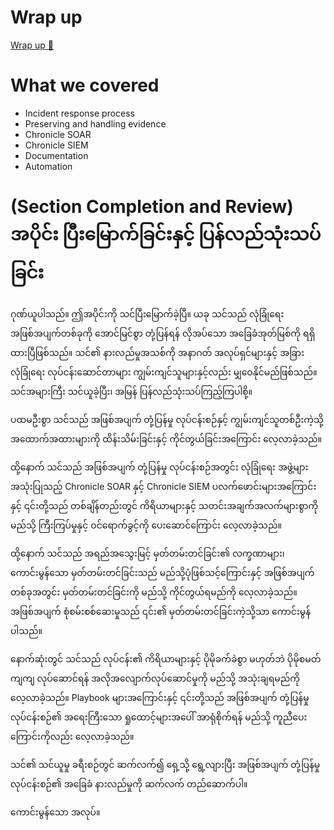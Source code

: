 # Wrap up

[Wrap up 🔗](https://www.coursera.org/learn/detect-respond-and-recover-from-cloud-cybersecurity-attacks/lecture/qPoMo/wrap-up)

# What we covered

- Incident response process
- Preserving and handling evidence
- Chronicle SOAR
- Chronicle SIEM
- Documentation
- Automation

# (Section Completion and Review) အပိုင်း ပြီးမြောက်ခြင်းနှင့် ပြန်လည်သုံးသပ်ခြင်း

ဂုဏ်ယူပါသည်။ ဤအပိုင်းကို သင်ပြီးမြောက်ခဲ့ပြီ။ ယခု သင်သည် လုံခြုံရေး အဖြစ်အပျက်တစ်ခုကို အောင်မြင်စွာ တုံ့ပြန်ရန် လိုအပ်သော အခြေခံအုတ်မြစ်ကို ရရှိထားပြီဖြစ်သည်။ သင်၏ နားလည်မှုအသစ်ကို အနာဂတ် အလုပ်ရှင်များနှင့် အခြား လုံခြုံရေး လုပ်ငန်းဆောင်တာများ ကျွမ်းကျင်သူများနှင့်လည်း မျှဝေနိုင်မည်ဖြစ်သည်။ သင်အများကြီး သင်ယူခဲ့ပြီး၊ အမြန် ပြန်လည်သုံးသပ်ကြည့်ကြပါစို့။

ပထမဦးစွာ သင်သည် အဖြစ်အပျက် တုံ့ပြန်မှု လုပ်ငန်းစဉ်နှင့် ကျွမ်းကျင်သူတစ်ဦးကဲ့သို့ အထောက်အထားများကို ထိန်းသိမ်းခြင်းနှင့် ကိုင်တွယ်ခြင်းအကြောင်း လေ့လာခဲ့သည်။

ထို့နောက် သင်သည် အဖြစ်အပျက် တုံ့ပြန်မှု လုပ်ငန်းစဉ်အတွင်း လုံခြုံရေး အဖွဲ့များ အသုံးပြုသည့် Chronicle SOAR နှင့် Chronicle SIEM ပလက်ဖောင်းများအကြောင်းနှင့် ၎င်းတို့သည် တစ်ချိန်တည်းတွင် ကိရိယာများနှင့် သတင်းအချက်အလက်များစွာကို မည်သို့ ကြီးကြပ်မှုနှင့် ဝင်ရောက်ခွင့်ကို ပေးဆောင်ကြောင်း လေ့လာခဲ့သည်။

ထို့နောက် သင်သည် အရည်အသွေးမြင့် မှတ်တမ်းတင်ခြင်း၏ လက္ခဏာများ၊ ကောင်းမွန်သော မှတ်တမ်းတင်ခြင်းသည် မည်သို့ပုံဖြစ်သင့်ကြောင်းနှင့် အဖြစ်အပျက်တစ်ခုအတွင်း မှတ်တမ်းတင်ခြင်းကို မည်သို့ ကိုင်တွယ်ရမည်ကို လေ့လာခဲ့သည်။ အဖြစ်အပျက် စုံစမ်းစစ်ဆေးမှုသည် ၎င်း၏ မှတ်တမ်းတင်ခြင်းကဲ့သို့သာ ကောင်းမွန်ပါသည်။

နောက်ဆုံးတွင် သင်သည် လုပ်ငန်း၏ ကိရိယာများနှင့် ပိုမိုခက်ခဲစွာ မဟုတ်ဘဲ ပိုမိုစမတ်ကျကျ လုပ်ဆောင်ရန် အလိုအလျောက်လုပ်ဆောင်မှုကို မည်သို့ အသုံးချရမည်ကို လေ့လာခဲ့သည်။ Playbook များအကြောင်းနှင့် ၎င်းတို့သည် အဖြစ်အပျက် တုံ့ပြန်မှု လုပ်ငန်းစဉ်၏ အရေးကြီးသော ရှုထောင့်များအပေါ် အာရုံစိုက်ရန် မည်သို့ ကူညီပေးကြောင်းကိုလည်း လေ့လာခဲ့သည်။

သင်၏ သင်ယူမှု ခရီးစဉ်တွင် ဆက်လက်၍ ရှေ့သို့ ရွေ့လျားပြီး အဖြစ်အပျက် တုံ့ပြန်မှု လုပ်ငန်းစဉ်၏ အခြေခံ နားလည်မှုကို ဆက်လက် တည်ဆောက်ပါ။

ကောင်းမွန်သော အလုပ်။
